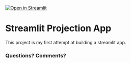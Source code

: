 [![Open in Streamlit](https://static.streamlit.io/badges/streamlit_badge_black_white.svg)]([https://bhoyle48-streamlit-projection-app-streamlit-app-4bppx5.streamlitapp.com/])

# Streamlit Projection App

This project is my first attempt at building a streamlit app.

### Questions? Comments?

